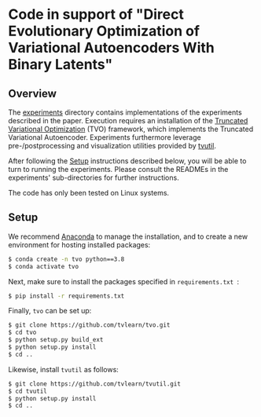 # Code in support of "Direct Evolutionary Optimization of Variational Autoencoders With Binary Latents"

## Overview

The [experiments](./experiments) directory contains implementations of the experiments described in the paper. Execution requires an installation of the [Truncated Variational Optimization](https://github.com/tvlearn/tvo) (TVO) framework, which implements the Truncated Variational Autoencoder. Experiments furthermore leverage pre-/postprocessing and visualization utilities provided by [tvutil](https://github.com/tvlearn/tvutil).

After following the [Setup](#setup) instructions described below, you will be able to turn to running the experiments. Please consult the READMEs in the experiments' sub-directories for further instructions.

The code has only been tested on Linux systems.


## Setup
We recommend [Anaconda](https://www.anaconda.com/) to manage the installation, and to create a new environment for hosting installed packages:

```bash
$ conda create -n tvo python==3.8
$ conda activate tvo
```

Next, make sure to install the packages specified in `requirements.txt `:

```bash
$ pip install -r requirements.txt
```

Finally, `tvo` can be set up:

```bash
$ git clone https://github.com/tvlearn/tvo.git
$ cd tvo
$ python setup.py build_ext
$ python setup.py install
$ cd ..
```

Likewise, install `tvutil` as follows:

```bash
$ git clone https://github.com/tvlearn/tvutil.git
$ cd tvutil
$ python setup.py install
$ cd ..
```
